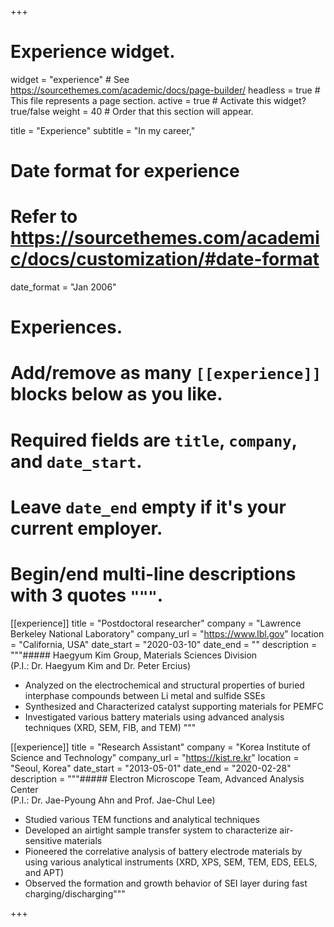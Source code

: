 +++
# Experience widget.
widget = "experience"  # See https://sourcethemes.com/academic/docs/page-builder/
headless = true  # This file represents a page section.
active = true  # Activate this widget? true/false
weight = 40  # Order that this section will appear.

title = "Experience"
subtitle = "In my career,"

# Date format for experience
#   Refer to https://sourcethemes.com/academic/docs/customization/#date-format
date_format = "Jan 2006"

# Experiences.
#   Add/remove as many `[[experience]]` blocks below as you like.
#   Required fields are `title`, `company`, and `date_start`.
#   Leave `date_end` empty if it's your current employer.
#   Begin/end multi-line descriptions with 3 quotes `"""`.
[[experience]]
  title = "Postdoctoral researcher"
  company = "Lawrence Berkeley National Laboratory"
  company_url = "https://www.lbl.gov"
  location = "California, USA"
  date_start = "2020-03-10"
  date_end = ""
  description = """##### Haegyum Kim Group, Materials Sciences Division<br>(P.I.: Dr. Haegyum Kim and Dr. Peter Ercius)
 
  * Analyzed on the electrochemical and structural properties of buried interphase compounds between Li metal and sulfide SSEs
  * Synthesized and Characterized catalyst supporting materials for PEMFC
  * Investigated various battery materials using advanced analysis techniques (XRD, SEM, FIB, and TEM)
  """

[[experience]]
  title = "Research Assistant"
  company = "Korea Institute of Science and Technology"
  company_url = "https://kist.re.kr"
  location = "Seoul, Korea"
  date_start = "2013-05-01"
  date_end = "2020-02-28"
  description = """##### Electron Microscope Team, Advanced Analysis Center<br>(P.I.: Dr. Jae-Pyoung Ahn and Prof. Jae-Chul Lee)
  
  * Studied various TEM functions and analytical techniques 
  * Developed an airtight sample transfer system to characterize air-sensitive materials 
  * Pioneered the correlative analysis of battery electrode materials by using various analytical instruments (XRD, XPS, SEM, TEM, EDS, EELS, and APT) 
  * Observed the formation and growth behavior of SEI layer during fast charging/discharging"""

+++
